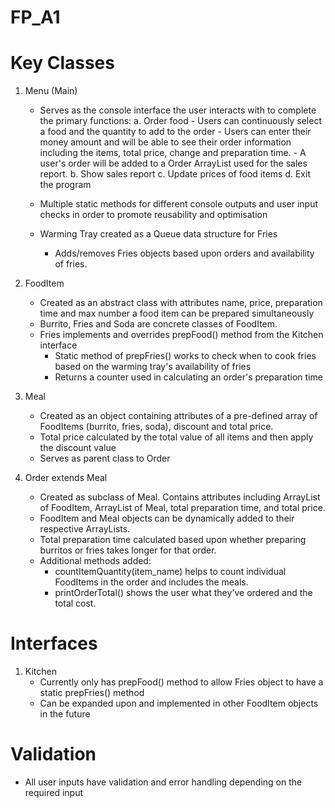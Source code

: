 # FP_A1

# Key Classes
1. Menu (Main)
	- Serves as the console interface the user interacts with to complete the primary functions:
		a. Order food
			- Users can continuously select a food and the quantity to add to the order
			- Users can enter their money amount and will be able to see their order information including the items, total price, change and preparation time.
			- A user's order will be added to a Order ArrayList used for the sales report.
		b. Show sales report
		c. Update prices of food items
		d. Exit the program
	
	- Multiple static methods for different console outputs and user input checks in order to promote reusability and optimisation
	- Warming Tray created as a Queue data structure for Fries
		- Adds/removes Fries objects based upon orders and availability of fries.

2. FoodItem
	- Created as an abstract class with attributes name, price, preparation time and max number a food item can be prepared simultaneously
	- Burrito, Fries and Soda are concrete classes of FoodItem.
	- Fries implements and overrides prepFood() method from the Kitchen interface
		- Static method of prepFries() works to check when to cook fries based on the warming tray's availability of fries
		- Returns a counter used in calculating an order's preparation time
		
		
3. Meal
	- Created as an object containing attributes of a pre-defined array of FoodItems (burrito, fries, soda), discount and total price.
	- Total price calculated by the total value of all items and then apply the discount value
	- Serves as parent class to Order

4. Order extends Meal
	- Created as subclass of Meal. Contains attributes including  ArrayList of FoodItem, ArrayList of Meal, total preparation time, and total price.
	- FoodItem and Meal objects can be dynamically added to their respective ArrayLists.
	- Total preparation time calculated based upon whether preparing burritos or fries takes longer for that order.
	- Additional methods added:
		- countItemQuantity(item_name) helps to count individual FoodItems in the order and includes the meals.
		- printOrderTotal() shows the user what they've ordered and the total cost.
		

# Interfaces
1. Kitchen
	- Currently only has prepFood() method to allow Fries object to have a static prepFries() method
	- Can be expanded upon and implemented in other FoodItem objects in the future

# Validation
- All user inputs have validation and error handling depending on the required input

